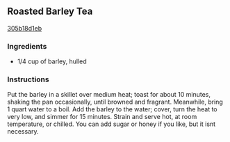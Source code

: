 ## Roasted Barley Tea

[305b18d1eb](http://www.epicurious.com/recipes/food/views/roasted-barley-tea-386489)

### Ingredients

 - 1/4 cup of barley, hulled

### Instructions

Put the barley in a skillet over medium heat; toast for about 10 minutes, shaking the pan occasionally, until browned and fragrant. Meanwhile, bring 1 quart water to a boil. Add the barley to the water; cover, turn the heat to very low, and simmer for 15 minutes. Strain and serve hot, at room temperature, or chilled. You can add sugar or honey if you like, but it isnt necessary.